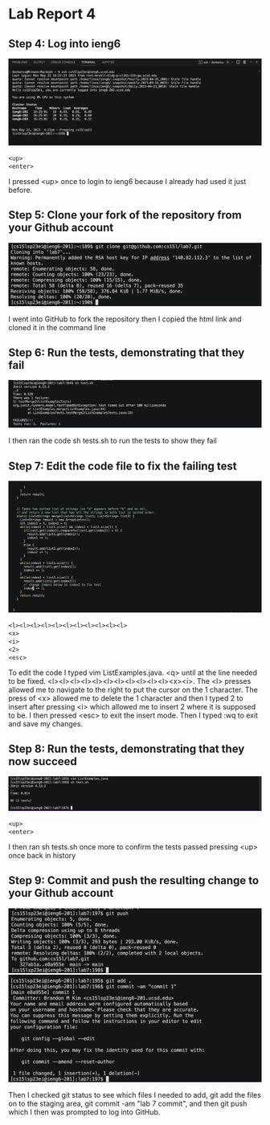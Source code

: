 # Lab Report 4


## Step 4: Log into ieng6

![Image](lr41.jpg)

```
<up>
<enter>
```

I pressed \<up\> once to login to ieng6 because I already had used it just before.

## Step 5: Clone your fork of the repository from your Github account

![Image](lr4clone.jpg)

I went into GitHub to fork the repository then I copied the html link and cloned it in the command line

## Step 6: Run the tests, demonstrating that they fail

![Image](lr43.jpg)

I then ran the code sh tests.sh to run the tests to show they fail

## Step 7: Edit the code file to fix the failing test

![Image](lr44.jpg)

```
<l><l><l><l><l><l><l><l><l><l><l>
<x>
<i>
<2>
<esc>
```

To edit the code I typed vim ListExamples.java. \<q\> until at the line needed to be fixed. \<l\>\<l\>\<l\>\<l\>\<l\>\<l\>\<l\>\<l\>\<l\>\<l\>\<l\>\<x\>\<i\>. The \<l\> presses allowed me to navigate to the right to put the cursor on the 1 character. The press of \<x\> allowed me to delete the 1 character and then I typed 2 to insert after pressing \<i\> which allowed me to insert 2 where it is supposed to be. I then pressed \<esc\> to exit the insert mode. Then I typed :wq to exit and save my changes.

## Step 8: Run the tests, demonstrating that they now succeed

![Image](lr45.jpg)

```
<up>
<enter>
```

I then ran sh tests.sh once more to confirm the tests passed pressing \<up\> once back in history

## Step 9: Commit and push the resulting change to your Github account

![Image](lr4push.jpg)
![Image](lr4commit.jpg)

Then I checked git status to see which files I needed to add, git add the files on to the staging area, git commit -am "lab 7 commit", and then git push which I then was prompted to log into GitHub.
  

  
  

